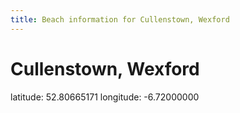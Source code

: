 ```yaml
---
title: Beach information for Cullenstown, Wexford
---
```

# Cullenstown, Wexford 

<div class="location-info">latitude: 52.80665171 longitude: -6.72000000</div>
<div></div>